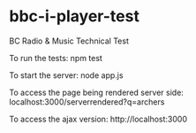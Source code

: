 # bbc-i-player-test
BC Radio &amp; Music Technical Test

To run the tests:
 npm test

To start the server:
 node app.js

To access the page being rendered server side:
 localhost:3000/serverrendered?q=archers

To access the ajax version:
 http://localhost:3000

